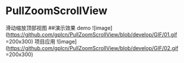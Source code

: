 # PullZoomScrollView
滑动缩放顶部视图
##演示效果
demo
![image](https://github.com/gplcn/PullZoomScrollView/blob/develop/GIF/01.gif =200x300)
项目应用
![image](https://github.com/gplcn/PullZoomScrollView/blob/develop/GIF/02.gif =200x300)
 